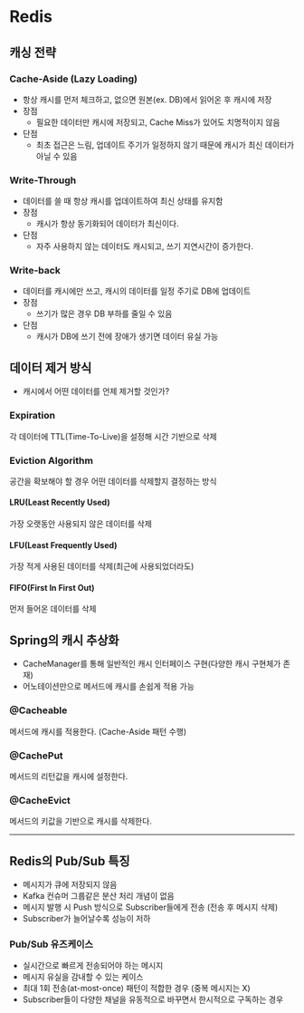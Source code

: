 # Redis

## 캐싱 전략
### Cache-Aside (Lazy Loading)
- 항상 캐시를 먼저 체크하고, 없으면 원본(ex. DB)에서 읽어온 후 캐시에 저장
- 장점
  - 필요한 데이터만 캐시에 저장되고, Cache Miss가 있어도 치명적이지 않음
- 단점
  - 최초 접근은 느림, 업데이트 주기가 일정하지 않기 때문에 캐시가 최신 데이터가 아닐 수 있음
### Write-Through
- 데이터를 쓸 때 항상 캐시를 업데이트하여 최신 상태를 유지함
- 장점
  - 캐시가 항상 동기화되어 데이터가 최신이다.
- 단점
  - 자주 사용하지 않는 데이터도 캐시되고, 쓰기 지연시간이 증가한다.
### Write-back
- 데이터를 캐시에만 쓰고, 캐시의 데이터를 일정 주기로 DB에 업데이트
- 장점
  - 쓰기가 많은 경우 DB 부하를 줄일 수 있음
- 단점
  - 캐시가 DB에 쓰기 전에 장애가 생기면 데이터 유실 가능

## 데이터 제거 방식
- 캐시에서 어떤 데이터를 언제 제거할 것인가?
### Expiration
각 데이터에 TTL(Time-To-Live)을 설정해 시간 기반으로 삭제 
### Eviction Algorithm
공간을 확보해야 할 경우 어떤 데이터를 삭제할지 결정하는 방식 
#### LRU(Least Recently Used)
가장 오랫동안 사용되지 않은 데이터를 삭제
#### LFU(Least Frequently Used)
가장 적게 사용된 데이터를 삭제(최근에 사용되었더라도)
#### FIFO(First In First Out)
먼저 들어온 데이터를 삭제

## Spring의 캐시 추상화
- CacheManager를 통해 일반적인 캐시 인터페이스 구현(다양한 캐시 구현체가 존재)
- 어노테이션만으로 메서드에 캐시를 손쉽게 적용 가능

### @Cacheable
메서드에 캐시를 적용한다. (Cache-Aside 패턴 수행)
### @CachePut
메서드의 리턴값을 캐시에 설정한다.
### @CacheEvict
메서드의 키값을 기반으로 캐시를 삭제한다.

--- 

## Redis의 Pub/Sub 특징
- 메시지가 큐에 저장되지 않음
- Kafka 컨슈머 그룹같은 분산 처리 개념이 없음
- 메시지 발행 시 Push 방식으로 Subscriber들에게 전송 (전송 후 메시지 삭제)
- Subscriber가 늘어날수록 성능이 저하

### Pub/Sub 유즈케이스
- 실시간으로 빠르게 전송되어야 하는 메시지
- 메시지 유실을 감내할 수 있는 케이스
- 최대 1회 전송(at-most-once) 패턴이 적합한 경우 (중복 메시지는 X)
- Subscriber들이 다양한 채널을 유동적으로 바꾸면서 한시적으로 구독하는 경우
